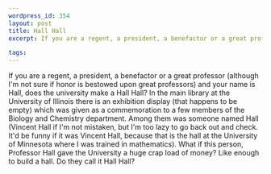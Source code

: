 ```yaml
--- 
wordpress_id: 354
layout: post
title: Hall Hall
excerpt: If you are a regent, a president, a benefactor or a great professor (although I'm not sure if honor is bestowed upon great professors) and your name is Hall, does the university make a Hall Hall?  In the main library at the University of Illinois there is an exhibition display (that happens to be empty) which was given as a commemoration to a few members of the Biology and Chemistry department.  Among them was someone named Hall (Vincent Hall if I'm not mistaken, but I'm too lazy to go back out and check.  It'd be funny if it was Vincent Hall, because that is the hall at the University of Minnesota where I was trained in mathematics).  What if this person, Professor Hall gave the University a huge crap load of money?  Like enough to build a hall.  Do they call it Hall Hall?

tags: 
---
```


If you are a regent, a president, a benefactor or a great professor (although I'm not sure if honor is bestowed upon great professors) and your name is Hall, does the university make a Hall Hall?  In the main library at the University of Illinois there is an exhibition display (that happens to be empty) which was given as a commemoration to a few members of the Biology and Chemistry department.  Among them was someone named Hall (Vincent Hall if I'm not mistaken, but I'm too lazy to go back out and check.  It'd be funny if it was Vincent Hall, because that is the hall at the University of Minnesota where I was trained in mathematics).  What if this person, Professor Hall gave the University a huge crap load of money?  Like enough to build a hall.  Do they call it Hall Hall?
